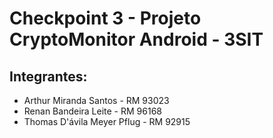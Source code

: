 # Checkpoint 3 -  Projeto CryptoMonitor Android - 3SIT


## Integrantes:
- Arthur Miranda Santos - RM 93023
- Renan Bandeira Leite - RM 96168
- Thomas D'ávila Meyer Pflug - RM 92915
